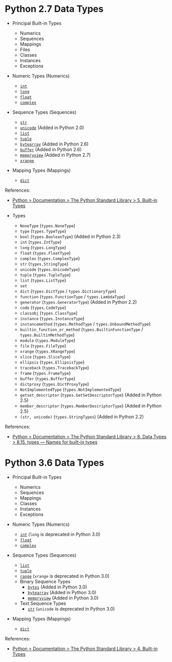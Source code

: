 # Python 2.7 Data Types

- Principal Built-in Types
  - Numerics
  - Sequences
  - Mappings
  - Files
  - Classes
  - Instances
  - Exceptions

- Numeric Types (Numerics)
  - [`int`](https://docs.python.org/2/library/functions.html#int)
  - [`long`](https://docs.python.org/2/library/functions.html#long)
  - [`float`](https://docs.python.org/2/library/functions.html#float)
  - [`complex`](https://docs.python.org/2/library/functions.html#complex)

- Sequence Types (Sequences)
  - [`str`](https://docs.python.org/2/library/functions.html#str)
  - [`unicode`](https://docs.python.org/2/library/functions.html#unicode) (Added in Python 2.0)
  - [`list`](https://docs.python.org/2/library/functions.html#list)
  - [`tuple`](https://docs.python.org/2/library/functions.html#tuple)
  - [`bytearray`](https://docs.python.org/2/library/functions.html#bytearray) (Added in Python 2.6)
  - [`buffer`](https://docs.python.org/2/library/functions.html#buffer) (Added in Python 2.6)
  - [`memoryview`](https://docs.python.org/2/library/stdtypes.html#memoryview-type) (Added in Python 2.7)
  - [`xrange`](https://docs.python.org/2/library/functions.html#xrange)

- Mapping Types (Mappings)
  - [`dict`](https://docs.python.org/2.7/library/stdtypes.html#dict)

References:
- [Python > Documentation > The Python Standard Library > 5. Built-in Types](https://docs.python.org/2/library/stdtypes.html)

- Types
  - `NoneType` (`types.NoneType`)
  - `type` (`types.TypeType`)
  - `bool` (`types.BooleanType`) (Added in Python 2.3)
  - `int` (`types.IntType`)
  - `long` (`types.LongType`)
  - `float` (`types.FloatType`)
  - `complex` (`types.ComplexType`)
  - `str` (`types.StringType`)
  - `unicode` (`types.UnicodeType`)
  - `tuple` (`types.TupleType`)
  - `list` (`types.ListType`)
  - `set`
  - `dict` (`types.DictType` / `types.DictionaryType`)
  - `function` (`types.FunctionType` / `types.LambdaType`)
  - `generator` (`types.GeneratorType`) (Added in Python 2.2)
  - `code` (`types.CodeType`)
  - `classobj` (`types.ClassType`)
  - `instance` (`types.InstanceType`)
  - `instancemethod` (`types.MethodType` / `types.UnboundMethodType`)
  - `builtin_function_or_method` (`types.BuiltinFunctionType` / `types.BuiltinMethodType`)
  - `module` (`types.ModuleType`)
  - `file` (`types.FileType`)
  - `xrange` (`types.XRangeType`)
  - `slice` (`types.SliceType`)
  - `ellipsis` (`types.EllipsisType`)
  - `traceback` (`types.TracebackType`)
  - `frame` (`types.FrameType`)
  - `buffer` (`types.BufferType`)
  - `dictproxy` (`types.DictProxyType`)
  - `NotImplementedType` (`types.NotImplementedType`)
  - `getset_descriptor` (`types.GetSetDescriptorType`) (Added in Python 2.5)
  - `member_descriptor` (`types.MemberDescriptorType`) (Added in Python 2.5)
  - `(str, unicode)` (`types.StringTypes`) (Added in Python 2.2)

References:
- [Python > Documentation > The Python Standard Library > 8. Data Types > 8.15. types — Names for built-in types](https://docs.python.org/2/library/types.html)

# Python 3.6 Data Types

- Principal Built-in Types
  - Numerics
  - Sequences
  - Mappings
  - Classes
  - Instances
  - Exceptions

- Numeric Types (Numerics)
  - [`int`](https://docs.python.org/3/library/functions.html#int) (`long` is deprecated in Python 3.0)
  - [`float`](https://docs.python.org/3/library/functions.html#float)
  - [`complex`](https://docs.python.org/3/library/functions.html#complex)

- Sequence Types (Sequences)
  - [`list`](https://docs.python.org/3/library/stdtypes.html#list)
  - [`tuple`](https://docs.python.org/3/library/stdtypes.html#tuple)
  - [`range`](https://docs.python.org/3/library/stdtypes.html#ranges) (`xrange` is deprecated in Python 3.0)
  - Binary Sequence Types
    - [`bytes`](https://docs.python.org/3/library/stdtypes.html#bytes) (Added in Python 3.0)
    - [`bytearray`](https://docs.python.org/3/library/stdtypes.html#bytearray) (Added in Python 3.0)
    - [`memoryview`](https://docs.python.org/3/library/stdtypes.html#memoryview) (Added in Python 3.0)
  - Text Sequence Types
    - [`str`](https://docs.python.org/3/library/stdtypes.html#str)  (`unicode` is deprecated in Python 3.0)

- Mapping Types (Mappings)
  - [`dict`](https://docs.python.org/3/library/stdtypes.html#dict)

References:
- [Python > Documentation > The Python Standard Library > 4. Built-in Types](https://docs.python.org/3/library/stdtypes.html)
